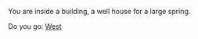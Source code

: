 You are inside a building, a well house for a large spring.

Do you go:
[West](../end_of_the_road.md)

